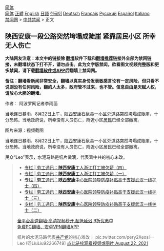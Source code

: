  <!-- 面包屑导航 --> <div class="breadcrumb"><!-- GTranslate: https://gtranslate.io/ -->  <div class="switcher notranslate">  <div class="selected">  <a href="#" onclick="return false;"> 简体</a>  </div>  <div class="option">  <a href="https://www.bannedbook.org" onclick="doGTranslate('zh-CN|zh-CN');jQuery('div.switcher div.selected a').html(jQuery(this).html());return false;" title="简体中文" class="nturl selected"> 简体</a>  <a href="https://www.bannedbook.org/zh-tw/" onclick="doGTranslate('zh-CN|zh-TW');jQuery('div.switcher div.selected a').html(jQuery(this).html());return false;" title="繁體中文" class="nturl"> 正體</a>  <a href="https://www.bannedbook.org/en/" onclick="doGTranslate('zh-CN|en');jQuery('div.switcher div.selected a').html(jQuery(this).html());return false;" title="English" class="nturl"> English</a>  <a href="https://www.bannedbook.org/ja/" onclick="doGTranslate('zh-CN|ja');jQuery('div.switcher div.selected a').html(jQuery(this).html());return false;" title="日本語" class="nturl"> 日語</a>  <a href="https://www.bannedbook.org/ko/" onclick="doGTranslate('zh-CN|ko');jQuery('div.switcher div.selected a').html(jQuery(this).html());return false;" title="한국어" class="nturl"> 한국어</a>  <a href="https://www.bannedbook.org/de/" onclick="doGTranslate('zh-CN|de');jQuery('div.switcher div.selected a').html(jQuery(this).html());return false;" title="Deutsch" class="nturl"> Deutsch</a>  <a href="https://www.bannedbook.org/fr/" onclick="doGTranslate('zh-CN|fr');jQuery('div.switcher div.selected a').html(jQuery(this).html());return false;" title="Français" class="nturl"> Français</a>  <a href="https://www.bannedbook.org/ru/" onclick="doGTranslate('zh-CN|ru');jQuery('div.switcher div.selected a').html(jQuery(this).html());return false;" title="Русский" class="nturl"> Русский</a>  <a href="https://www.bannedbook.org/es/" onclick="doGTranslate('zh-CN|es');jQuery('div.switcher div.selected a').html(jQuery(this).html());return false;" title="Español" class="nturl"> Español</a>  <a href="https://www.bannedbook.org/it/" onclick="doGTranslate('zh-CN|it');jQuery('div.switcher div.selected a').html(jQuery(this).html());return false;" title="Italiano" class="nturl"> Italiano</a>  </div>  </div>      <div class='breadcrumb-sub'><!-- Breadcrumb NavXT 6.3.0 --> <a href="https://www.bannedbook.org/" class="home">禁闻网</a> &gt; <a href="https://www.bannedbook.org/bnews/cbnews/" class="category">中共禁闻</a> &gt; 正文</div></div><h2>陕西安康一段公路突然垮塌成陡崖 紧靠居民小区 所幸无人伤亡</h2> <p class="notice"><b>大陆网友注意：本文中的链接除 <a href="https://github.com/bannedbook/fanqiang" >翻墙</a>软件下载和<a href="https://github.com/killgcd/justmysocks/blob/master/README.md">翻墙推荐</a>链接外全部为禁网链接，未翻墙状态下打不开，请勿点击。此为文字版禁闻，欲看图文视频完整版和更多禁闻，请下载<a href="https://github.com/bannedbook/fanqiang">翻墙软件或APP</a>后翻墙上禁闻网。</p><p>备注：翻墙看新闻非常安全，翻墙以真实身份发表敏感言论有一定风险，但只看不说则没有任何风险，翻的人太多，政府管不过来，也不管。信息自由是天赋人权，请放心大胆的翻墙。</b></p>  <div class="entry"> <p>作者： 阿波罗网记者李雨菡</p> <p id="summary">当地连日暴雨，8月22日上午，<a href="https://www.bannedbook.org/bnews/tag/%E9%99%95%E8%A5%BF%E5%AE%89%E5%BA%B7/" class="st_tag internal_tag" rel="tag" title="标签 陕西安康 下的日志">陕西安康</a>石泉县一<a href="https://www.bannedbook.org/bnews/tag/%E5%B0%8F%E5%8C%BA/" class="st_tag internal_tag" rel="tag" title="标签 小区 下的日志">小区</a>旁道路突然<a href="https://www.bannedbook.org/bnews/tag/%E5%9E%AE%E5%A1%8C/" class="st_tag internal_tag" rel="tag" title="标签 垮塌 下的日志">垮塌</a>成陡崖，十分恐怖。当地政府说，所幸没有人员伤亡，附近小区<a href="https://www.bannedbook.org/bnews/tag/%E5%B1%85%E6%B0%91/" class="st_tag internal_tag" rel="tag" title="标签 居民 下的日志">居民</a>已经全部撤离。</p>  <p id="conimg">图片来源：视频截图</p> <p>当地连日暴雨，8月22日上午，<a href="https://www.bannedbook.org/bnews/tag/%e9%99%95%e8%a5%bf/" class="st_tag internal_tag" rel="tag" title="标签 陕西 下的日志">陕西</a>安康石泉县一小区旁道路突然垮塌成陡崖，十分恐怖。当地政府说，所幸没有人员伤亡，附近小区居民已经全部撤离。</p>  <p>民众“Leo&#8221;表示，水泥马路是纸片做滴，代表着中共的初心未改。</p> <blockquote><ul class='op-related-articles' title='相关阅读'> <li><a href='https://www.bannedbook.org/bnews/ssgc/20210112/1465654.html' target='_blank'>专栏 | 劳工通讯：<b>陕西安康</b>工人浙江打工被欠薪（四）</a></li> <li><a href='https://www.bannedbook.org/bnews/ssgc/20201231/1458066.html' target='_blank'>专栏 | 劳工通讯：<b>陕西安康</b>工人浙江打工被欠薪（一）</a></li> <li><a href='https://www.bannedbook.org/bnews/ssgc/20200316/1294773.html' target='_blank'>专栏 | 劳工通讯：<b>陕西安康</b>中心医院领导防疫补贴高于支援武汉一线护士（四）</a></li> <li><a href='https://www.bannedbook.org/bnews/ssgc/20200313/1293406.html' target='_blank'>专栏 | 劳工通讯：<b>陕西安康</b>中心医院领导防疫补贴高于支援武汉一线护士（三）</a></li> <li><a href='https://www.bannedbook.org/bnews/ssgc/20200312/1292273.html' target='_blank'>专栏 | 劳工通讯：<b>陕西安康</b>中心医院领导防疫补贴高于支援武汉一线护士（二）</a></li> </ul> <p class="texttj"> <a href="https://github.com/bannedbook/fanqiang/wiki/V2ray%E6%9C%BA%E5%9C%BA" target="_blank">全平台高速翻墙:高清视频秒开,超低延迟,9折优惠中</a><br/> <a href="https://github.com/bannedbook/fanqiang/wiki/%E7%A6%81%E9%97%BB%E7%BD%91%E5%AE%89%E5%8D%93%E7%BF%BB%E5%A2%99%E6%96%B0%E9%97%BBAPP" target="_blank">免费PC翻墙、安卓VPN翻墙APP</a></p> <p>纸片的水泥马路代表<a href="https://www.bannedbook.org/bnews/tag/%e5%85%b1%e4%ba%a7%e5%85%9a/" class="st_tag internal_tag" rel="tag" title="标签 共产党 下的日志">共产党</a>的初心难改！ pic.twitter.com/pery2XeosI— Leo   (@LiuLiu92266749) <a href="https://twitter.com/LiuLiu92266749/status/1429459393884540929?ref_src=twsrc%5Etfw">点此链接观看视频或图片 August 22, 2021</a></p></blockquote> </p><a name='sharetosocial'></a>  <div style="margin-bottom:5px;padding-bottom:5px;clear:both"> <div id="archive-pix-1" class="banner-ads"> <!-- AuctionX Display platform tag START --> <div id="26318x728x90x621x_ADSLOT2" clicktrack="%%CLICK_URL_ESC%%"></div> <!-- AuctionX Display platform tag END --> </div> <div id="archive-pix-2" class="banner-ads"> <!-- AuctionX Display platform tag START --> <div id="26315x300x250x621x_ADSLOT2" clicktrack="%%CLICK_URL_ESC%%"></div> <!-- AuctionX Display platform tag END --> </div> </div>  <div id="archive-pix-1" class="banner-ads"> <!-- AuctionX Display platform tag START --> <div id="26318x728x90x621x_ADSLOT3" clicktrack="%%CLICK_URL_ESC%%"></div> <!-- AuctionX Display platform tag END --> </div> </div><!--END ENTRY--> 
